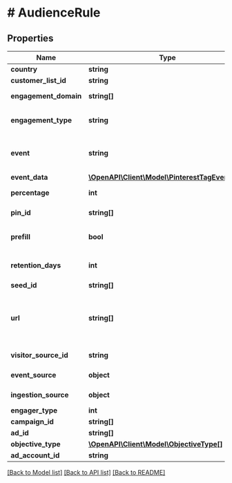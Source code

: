 # # AudienceRule

## Properties

Name | Type | Description | Notes
------------ | ------------- | ------------- | -------------
**country** | **string** | Valid countries include: \&quot;US\&quot;, \&quot;CA\&quot;, and \&quot;GB\&quot;. | [optional]
**customer_list_id** | **string** | Customer list ID. For CUSTOMER_LIST &#x60;audience_type&#x60;. | [optional]
**engagement_domain** | **string[]** | The audience account&#39;s verified domain. **Required** for ENGAGEMENT &#x60;audience_type&#x60;. | [optional]
**engagement_type** | **string** | Engagement type enum. Optional for ENGAGEMENT &#x60;audience_type&#x60;. Supported values are &#x60;click&#x60;, &#x60;save&#x60;, &#x60;closeup&#x60;, &#x60;comment&#x60; and &#x60;like&#x60;. All engagements are included if this field is not set. | [optional]
**event** | **string** | A Pinterest tag event. Optional for VISITOR &#x60;audience_type&#x60;. Possible values are &#x60;pagevisit&#x60;, &#x60;signup&#x60;, &#x60;checkout&#x60;, &#x60;viewcategory&#x60;, &#x60;search&#x60;, &#x60;addtocart&#x60;, &#x60;watchvideo&#x60;, &#x60;lead&#x60;, and &#x60;custom&#x60;. This field also accepts a partner-defined Pinterest tag event. | [optional]
**event_data** | [**\OpenAPI\Client\Model\PinterestTagEventData**](PinterestTagEventData.md) |  | [optional]
**percentage** | **int** | Percentage should be 1-10. The targeted audience should be this % size across Pinterest. | [optional]
**pin_id** | **string[]** | IDs of engaged organic pins. Optional for ENGAGEMENT &#x60;audience_type&#x60;. For example, \&quot;pin_id:\&quot;: [\&quot;34567\&quot;] | [optional]
**prefill** | **bool** | Optional for VISITOR &#x60;audience_type&#x60;. If &#x60;true&#x60;, the specified rule on existing engagement data is applied to pre-populate the audience. If &#x60;false&#x60;, the audience is empty at creation time. The default is &#x60;true&#x60;. | [optional]
**retention_days** | **int** | Number of days a Pinterest user remains in the audience. Optional for ENGAGEMENT and VISITOR &#x60;audience_type&#x60;. Accepted range is 1-540. Defaults to 180 if not specified. | [optional]
**seed_id** | **string[]** | Audience ID(s). For ACTALIKE &#x60;audience_type&#x60;. | [optional]
**url** | **string[]** | Optional for ENGAGEMENT or VISITOR &#x60;audience_type&#x60;. For ENGAGEMENT, it is the engaged pin&#39;s URL. For VISITOR, you can use it as a string or a {operator: value} object for filtering visitors based on conversion tag event URLs. Supported operators are [ &#x3D;, !&#x3D;, contains, not_contains].&lt;br&gt;Example 1:  \&quot;url\&quot;: \&quot;http://www.myonlinestore123.com/view_item/shoe\&quot;&lt;br&gt;Example 2: \&quot;url\&quot;: {\&quot;contains\&quot;: \&quot;/view_item/shoe\&quot;} | [optional]
**visitor_source_id** | **string** | The conversion tag ID, or the Pinterest tag ID, that you use on your website. For VISITOR &#x60;audience_type&#x60;. | [optional]
**event_source** | **object** | Optional for VISITOR. You can use it as a {&#39;&#x3D;&#39;: [value]}. Supported values are: web, mobile, offline | [optional]
**ingestion_source** | **object** | Optional for VISITOR. You can use it as a {&#39;&#x3D;&#39;: [value]}. Supported values are: tag, mmp, file_upload, conversions_api | [optional]
**engager_type** | **int** | Optional for ENGAGEMENT. Engager type value should be 1-2. | [optional]
**campaign_id** | **string[]** | Campaign ID for engagement audience filter. | [optional]
**ad_id** | **string[]** | Ad ID for engagement audience filter. | [optional]
**objective_type** | [**\OpenAPI\Client\Model\ObjectiveType[]**](ObjectiveType.md) | Objective for engagement audience filter. | [optional]
**ad_account_id** | **string** | Ad account ID. | [optional]

[[Back to Model list]](../../README.md#models) [[Back to API list]](../../README.md#endpoints) [[Back to README]](../../README.md)
